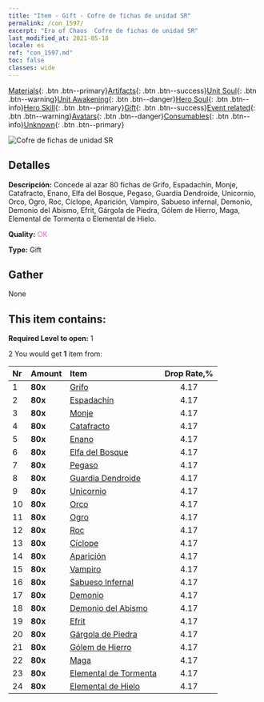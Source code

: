 ```yaml
---
title: "Item - Gift - Cofre de fichas de unidad SR"
permalink: /con_1597/
excerpt: "Era of Chaos  Cofre de fichas de unidad SR"
last_modified_at: 2021-05-18
locale: es
ref: "con_1597.md"
toc: false
classes: wide
---
```

 [Materials](/ItemsES/){: .btn .btn--primary}[Artifacts](/ItemsES/Artifacts/){: .btn .btn--success}[Unit Soul](/ItemsES/UnitSoul/){: .btn .btn--warning}[Unit Awakening](/ItemsES/UnitAwakening/){: .btn .btn--danger}[Hero Soul](/ItemsES/HeroSoul/){: .btn .btn--info}[Hero Skill](/ItemsES/HeroSkill/){: .btn .btn--primary}[Gift](/ItemsES/Gift/){: .btn .btn--success}[Event related](/ItemsES/Events/){: .btn .btn--warning}[Avatars](/ItemsES/Avatars/){: .btn .btn--danger}[Consumables](/ItemsES/Consumables/){: .btn .btn--info}[Unknown](/ItemsES/Unknown/){: .btn .btn--primary}

 ![Cofre de fichas de unidad SR](/images/t/i_907209.png)

## Detalles
 **Descripción:** Concede al azar 80 fichas de Grifo, Espadachín, Monje, Catafracto, Enano, Elfa del Bosque, Pegaso, Guardia Dendroide, Unicornio, Orco, Ogro, Roc, Cíclope, Aparición, Vampiro, Sabueso infernal, Demonio, Demonio del Abismo, Efrit, Gárgola de Piedra, Gólem de Hierro, Maga, Elemental de Tormenta o Elemental de Hielo.

 **Quality:** <span style="color: #DA70D6">OK</span>

 **Type:** Gift

## Gather

  None

## This item contains:

 **Required Level to open:** 1

 2 You would get **1** item  from:

  | Nr | Amount |     Item    | Drop Rate,% |
  |:---|:-------|:------------|:---------:|
  | 1 |  **80x** | [Grifo](/ItemsES/unt_192/) | 4.17 | 
  | 2 |  **80x** | [Espadachín](/ItemsES/unt_193/) | 4.17 | 
  | 3 |  **80x** | [Monje](/ItemsES/unt_194/) | 4.17 | 
  | 4 |  **80x** | [Catafracto](/ItemsES/unt_195/) | 4.17 | 
  | 5 |  **80x** | [Enano](/ItemsES/unt_200/) | 4.17 | 
  | 6 |  **80x** | [Elfa del Bosque](/ItemsES/unt_201/) | 4.17 | 
  | 7 |  **80x** | [Pegaso](/ItemsES/unt_202/) | 4.17 | 
  | 8 |  **80x** | [Guardia Dendroide](/ItemsES/unt_203/) | 4.17 | 
  | 9 |  **80x** | [Unicornio](/ItemsES/unt_204/) | 4.17 | 
  | 10 |  **80x** | [Orco](/ItemsES/unt_219/) | 4.17 | 
  | 11 |  **80x** | [Ogro](/ItemsES/unt_220/) | 4.17 | 
  | 12 |  **80x** | [Roc](/ItemsES/unt_221/) | 4.17 | 
  | 13 |  **80x** | [Cíclope](/ItemsES/unt_222/) | 4.17 | 
  | 14 |  **80x** | [Aparición](/ItemsES/unt_210/) | 4.17 | 
  | 15 |  **80x** | [Vampiro](/ItemsES/unt_211/) | 4.17 | 
  | 16 |  **80x** | [Sabueso Infernal](/ItemsES/unt_228/) | 4.17 | 
  | 17 |  **80x** | [Demonio](/ItemsES/unt_229/) | 4.17 | 
  | 18 |  **80x** | [Demonio del Abismo](/ItemsES/unt_230/) | 4.17 | 
  | 19 |  **80x** | [Efrit](/ItemsES/unt_231/) | 4.17 | 
  | 20 |  **80x** | [Gárgola de Piedra](/ItemsES/unt_236/) | 4.17 | 
  | 21 |  **80x** | [Gólem de Hierro](/ItemsES/unt_237/) | 4.17 | 
  | 22 |  **80x** | [Maga](/ItemsES/unt_238/) | 4.17 | 
  | 23 |  **80x** | [Elemental de Tormenta](/ItemsES/unt_263/) | 4.17 | 
  | 24 |  **80x** | [Elemental de Hielo](/ItemsES/unt_264/) | 4.17 | 
